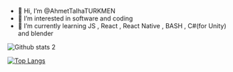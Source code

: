 - 👋 Hi, I’m @AhmetTalhaTURKMEN
- 👀 I’m interested in software and coding
- 🌱 I’m currently learning JS , React , React Native , BASH , C#(for Unity) and blender

<!---
AhmetTalhaTURKMEN/AhmetTalhaTURKMEN is a ✨ special ✨ repository because its `README.md` (this file) appears on your GitHub profile.
You can click the Preview link to take a look at your changes.
--->

![Github stats 2](https://github-readme-stats.vercel.app/api?username=AhmetTalhaTURKMEN&show_icons=true&theme=radical)


[![Top Langs](https://github-readme-stats.vercel.app/api/top-langs/?username=AhmetTalhaTURKMEN&hide_progress=true)](https://github.com/AhmetTalhaTURKMEN/github-readme-stats)
